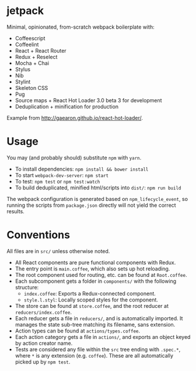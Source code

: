 # jetpack

Minimal, opinionated, from-scratch webpack boilerplate with:
  - Coffeescript
  - Coffeelint
  - React + React Router
  - Redux + Reselect
  - Mocha + Chai
  - Stylus
  - Nib
  - Stylint
  - Skeleton CSS
  - Pug
  - Source maps + React Hot Loader 3.0 beta 3 for development
  - Deduplication + minification for production

Example from http://gaearon.github.io/react-hot-loader/.

# Usage

You may (and probably should) substitute `npm` with `yarn`.

- To install dependencies: `npm install && bower install`
- To start `webpack-dev-server`: `npm start`
- To test: `npm test` or `npm test:watch`
- To build deduplicated, minified html/scripts into `dist/`: `npm run build`

The webpack configuration is generated based on `npm_lifecycle_event`, so
running the scripts from `package.json` directly will not yield the correct
results.

# Conventions

All files are in `src/` unless otherwise noted.

- All React components are pure functional components with Redux.
- The entry point is `main.coffee`, which also sets up hot reloading.
- The root component used for routing, etc. can be found at `Root.coffee`.
- Each subcomponent gets a folder in `components/` with the following
  structure:
  - `index.coffee`: Exports a Redux-connected component.
  - `style.l.styl`: Locally scoped styles for the component.
- The store can be found at `store.coffee`, and the root reducer at
  `reducers/index.coffee`.
- Each reducer gets a file in `reducers/`, and is automatically imported.
  It manages the state sub-tree matching its filename, sans extension.
- Action types can be found at `actions/types.coffee`.
- Each action category gets a file  in `actions/`, and exports an object keyed
  by action creator name.
- Tests are considered any file within the `src` tree ending with `.spec.*`,
  where `*` is any extension (e.g. `coffee`). These are all automatically
  picked up by `npm test`.

